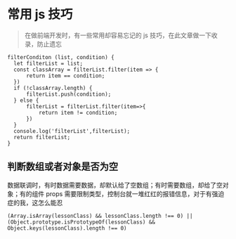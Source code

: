 <!--
 * @Description: 
 * @Author: Cat
 * @Date: 2021-01-08 17:57:21
 * @LastEditTime: 2021-01-08 18:06:55
 * @LastEditor: Cat
-->
# 常用 js 技巧

> 在做前端开发时，有一些常用却容易忘记的 js 技巧，在此文章做一下收录，防止遗忘

```
filterConditon (list, condition) {
  let filterList = list;
  const classArray = filterList.filter(item => {
      return item == condition;
  })
  if (!classArray.length) {
      filterList.push(condition);
  } else {
      filterList = filterList.filter(item=>{
          return item != condition;
      })
  }
  console.log('filterList',filterList);
  return filterList;
}
```

## 判断数组或者对象是否为空
数据联调时，有时数据需要数据，却默认给了空数组；有时需要数组，却给了空对象；有的组件 props 需要限制类型，控制台就一堆红红的报错信息，对于有强迫症的我，这怎么能忍
```
(Array.isArray(lessonClass) && lessonClass.length !== 0) || (Object.prototype.isPrototypeOf(lessonClass) && Object.keys(lessonClass).length !== 0)
```